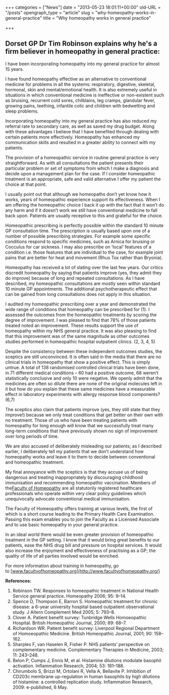+++
categories = ["News"]
date = "2013-05-23 18:01:11+00:00"
old-URL = "/posts"
opengraph_type = "article"
slug = "why-homeopathy-works-in-general-practice"
title = "Why homeopathy works in general practice"

+++

## Dorset GP Dr Tim Robinson explains why he's a firm believer in homeopathy in general practice:

I have been incorporating homeopathy into my general practice for almost 15 years.

I have found homeopathy effective as an alternative to conventional medicine for problems in all the systems: respiratory, digestive, skeletal, hormonal, skin and mental/emotional health. It is also extremely useful in situations in which conventional medicine is ineffective or non-existent such as bruising, recurrent cold sores, chilblains, leg cramps, glandular fever, growing pains, teething, infantile colic and children with bedwetting and sleep problems.

Incorporating homeopathy into my general practice has also reduced my referral rate to secondary care, as well as saved my drug budget. Along with these advantages I believe that I have benefited through dealing with certain patients more effectively. Homeopathy has enhanced my communication skills and resulted in a greater ability to connect with my patients.

The provision of a homeopathic service in routine general practice is very straightforward. As with all consultations the patient presents their particular problem or set of symptoms from which I make a diagnosis and decide upon a management plan for the case. If I consider homeopathic treatment is an appropriate, safe and valid alternative I offer my patient the choice at that point.

I usually point out that although we homeopaths don’t yet know how it works, years of homeopathic experience support its effectiveness. When I am offering the homeopathic choice I back it up with the fact that it won’t do any harm and if it doesn’t work we still have conventional medicine to fall back upon. Patients are usually receptive to this and grateful for the choice.

Homeopathic prescribing is perfectly possible within the standard 10 minute GP consultation time. The prescription is usually based upon one of a number of possible prescribing strategies. For example some specific conditions respond to specific medicines, such as Arnica for bruising or Cocculus for car sickness. I may also prescribe on ‘local’ features of a condition i.e. those features that are individual to the case, for example joint pains that are better for heat and movement (Rhus Tox rather than Bryonia).

Homeopathy has received a lot of slating over the last few years. Our critics discredit homeopathy by saying that patients improve (yes, they admit they do improve) because of long and repeated consultations. As I have described, my homeopathic consultations are mostly seen within standard 10 minute GP appointments. The additional psychotherapeutic effect that can be gained from long consultations does not apply in this situation.

I audited my homeopathic prescribing over a year and demonstrated the wide range of conditions that homeopathy can be prescribed for (1). I assessed the outcomes from the homeopathic treatments by scoring the degree of improvement. I was pleased to find that 78% of those patients treated noted an improvement. These results support the use of homeopathy within my NHS general practice. It was also pleasing to find that this improvement was of the same magnitude as other outcomes studies performed in homeopathic hospital outpatient clinics. (2, 3, 4, 5)

Despite the consistency between these independent outcomes studies, the sceptics are still unconvinced. It is often said in the media that there are no clinical trials in homeopathy that show a positive effect. This is simply untrue. A total of 138 randomised controlled clinical trials have been done, in 71 different medical conditions – 60 had a positive outcome, 68 weren’t statistically conclusive and only 10 were negative. We openly admit that the medicines are often so dilute there are none of the original molecules left in it but how do you explain that these same medicines have a measurable effect in laboratory experiments with allergy response blood components? (6,7)

The sceptics also claim that patients improve (yes, they still state that they improve!) because we only treat conditions that get better on their own with no treatment. Those of us who have been treating patients with homeopathy for long enough will know that we successfully treat many long-term conditions that have previously shown no sign of improvement over long periods of time.

We are also accused of deliberately misleading our patients; as I described earlier, I deliberately tell my patients that we don’t understand how homeopathy works and leave it to them to decide between conventional and homeopathic treatment.

My final annoyance with the sceptics is that they accuse us of being dangerous and treating inappropriately by discouraging childhood immunisation and recommending homeopathic vaccination. Members of the[Faculty of Homeopathy](http://www.facultyofhomeopathy.org/) are all statutorily registered healthcare professionals who operate within very clear policy guidelines which unequivocally advocate conventional medical immunisation.

The Faculty of Homeopathy offers training at various levels, the first of which is a short course leading to the Primary Health Care Examination. Passing this exam enables you to join the Faculty as a Licensed Associate and to use basic homeopathy in your general practice.

In an ideal world there would be even greater provision of homeopathic treatment in the GP setting. I know that it would bring great benefits to our patients, ease the NHS drug bill and pressure on hospital services. It would also increase the enjoyment and effectiveness of practising as a GP; the quality of life of all parties involved would be enriched.

For more information about training in homeopathy, go to [www.facultyofhomeopathy.org](http://www.facultyofhomeopathy.org/)

**References:**
1. Robinson TW. Responses to homeopathic treatment in National Health Service general practice. Homeopathy 2006; 95: 9–14.
2. Spence D, Thompson E, Barron S. Homeopathic treatment for chronic disease: a 6-year university hospital based outpatient observational study. J Altern Complement Med 2005; 5: 793–8.
3. Clover A. Patient benefit survey: Tunbridge Wells Homoeopathic Hospital. British Homeopathic Journal, 2000; 89: 68–7.
4. Richardson WR. Patient benefit survey: Liverpool Regional Department of Homoeopathic Medicine. British Homeopathic Journal, 2001; 90: 158–162.
5. Sharples F, van Haselen R, Fisher P. NHS patients’ perspective on complementary medicine. Complementary Therapies in Medicine, 2003; 11: 243–248.
6. Belon P, Cumps J, Ennis M, et al. Histamine dilutions modulate basophil activation. Inflammation Research, 2004; 53: 181–188.
7. Chirumbolo S, Brizzi M, Ortolani R, Vella A, Bellavite P. Inhibition of CD203c membrane up-regulation in human basophils by high dilutions of histamine: a controlled replication study. Inflammation Research, 2009: e-published, 6 May.
